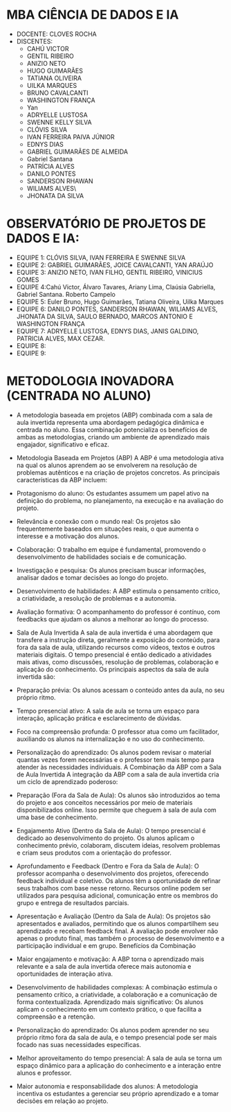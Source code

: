# MBA CIÊNCIA DE DADOS E IA
- DOCENTE: CLOVES ROCHA
- DISCENTES: 
  - CAHÚ VICTOR
  - GENTIL RIBEIRO
  - ANIZIO NETO
  - HUGO GUIMARÃES
  - TATIANA OLIVEIRA
  - UILKA MARQUES
  - BRUNO CAVALCANTI
  - WASHINGTON FRANÇA
  - Yan
  - ADRYELLE LUSTOSA
  - SWENNE KELLY SILVA
  - CLÓVIS SILVA
  - IVAN FERREIRA PAIVA JÚNIOR
  - EDNYS DIAS
  - GABRIEL GUIMARÃES DE ALMEIDA
  - Gabriel Santana
  -  PATRÍCIA ALVES
  - DANILO PONTES
  - SANDERSON RHAWAN
  - WILIAMS ALVES\
  - JHONATA DA SILVA

# OBSERVATÓRIO DE PROJETOS DE DADOS E IA: 
- EQUIPE 1: CLÓVIS SILVA, IVAN FERREIRA E SWENNE SILVA
- EQUIPE 2: GABRIEL GUIMARÃES, JOICE CAVALCANTI, YAN ARAÚJO
- EQUIPE 3: ANIZIO NETO, IVAN FILHO, GENTIL RIBEIRO, VINICIUS GOMES
- EQUIPE 4:Cahú Victor, Álvaro Tavares, Ariany Lima, Claúsia Gabriella, Gabriel Santana. Roberto Campelo
- EQUIPE 5: Euler Bruno, Hugo Guimarães, Tatiana Oliveira, Uilka Marques
- EQUIPE 6: DANILO PONTES, SANDERSON RHAWAN, WILIAMS ALVES, JHONATA DA SILVA, SAULO BERNADO, MARCOS ANTONIO E WASHINGTON FRANÇA
- EQUIPE 7: ADRYELLE LUSTOSA, EDNYS DIAS, JANIS GALDINO, PATRICIA ALVES, MAX CEZAR.
- EQUIPE 8:
- EQUIPE 9: 

# METODOLOGIA INOVADORA (CENTRADA NO ALUNO)
- A metodologia baseada em projetos (ABP) combinada com a sala de aula invertida representa uma abordagem pedagógica dinâmica e centrada no aluno. Essa combinação potencializa os benefícios de ambas as metodologias, criando um ambiente de aprendizado mais engajador, significativo e eficaz.

- Metodologia Baseada em Projetos (ABP)
A ABP é uma metodologia ativa na qual os alunos aprendem ao se envolverem na resolução de problemas autênticos e na criação de projetos concretos. As principais características da ABP incluem:

- Protagonismo do aluno: Os estudantes assumem um papel ativo na definição do problema, no planejamento, na execução e na avaliação do projeto.
- Relevância e conexão com o mundo real: Os projetos são frequentemente baseados em situações reais, o que aumenta o interesse e a motivação dos alunos.
- Colaboração: O trabalho em equipe é fundamental, promovendo o desenvolvimento de habilidades sociais e de comunicação.
- Investigação e pesquisa: Os alunos precisam buscar informações, analisar dados e tomar decisões ao longo do projeto.
- Desenvolvimento de habilidades: A ABP estimula o pensamento crítico, a criatividade, a resolução de problemas e a autonomia.
- Avaliação formativa: O acompanhamento do professor é contínuo, com feedbacks que ajudam os alunos a melhorar ao longo do processo.
- Sala de Aula Invertida
A sala de aula invertida é uma abordagem que transfere a instrução direta, geralmente a exposição do conteúdo, para fora da sala de aula, utilizando recursos como vídeos, textos e outros materiais digitais. O tempo presencial é então dedicado a atividades mais ativas, como discussões, resolução de problemas, colaboração e aplicação do conhecimento. Os principais aspectos da sala de aula invertida são:

- Preparação prévia: Os alunos acessam o conteúdo antes da aula, no seu próprio ritmo.
- Tempo presencial ativo: A sala de aula se torna um espaço para interação, aplicação prática e esclarecimento de dúvidas.
- Foco na compreensão profunda: O professor atua como um facilitador, auxiliando os alunos na internalização e no uso do conhecimento.
- Personalização do aprendizado: Os alunos podem revisar o material quantas vezes forem necessárias e o professor tem mais tempo para atender às necessidades individuais.
A Combinação da ABP com a Sala de Aula Invertida
A integração da ABP com a sala de aula invertida cria um ciclo de aprendizado poderoso:

- Preparação (Fora da Sala de Aula): Os alunos são introduzidos ao tema do projeto e aos conceitos necessários por meio de materiais disponibilizados online. Isso permite que cheguem à sala de aula com uma base de conhecimento.
- Engajamento Ativo (Dentro da Sala de Aula): O tempo presencial é dedicado ao desenvolvimento do projeto. Os alunos aplicam o conhecimento prévio, colaboram, discutem ideias, resolvem problemas e criam seus produtos com a orientação do professor.
- Aprofundamento e Feedback (Dentro e Fora da Sala de Aula): O professor acompanha o desenvolvimento dos projetos, oferecendo feedback individual e coletivo. Os alunos têm a oportunidade de refinar seus trabalhos com base nesse retorno. Recursos online podem ser utilizados para pesquisa adicional, comunicação entre os membros do grupo e entrega de resultados parciais.
- Apresentação e Avaliação (Dentro da Sala de Aula): Os projetos são apresentados e avaliados, permitindo que os alunos compartilhem seu aprendizado e recebam feedback final. A avaliação pode envolver não apenas o produto final, mas também o processo de desenvolvimento e a participação individual e em grupo.
Benefícios da Combinação
- Maior engajamento e motivação: A ABP torna o aprendizado mais relevante e a sala de aula invertida oferece mais autonomia e oportunidades de interação ativa.
- Desenvolvimento de habilidades complexas: A combinação estimula o pensamento crítico, a criatividade, a colaboração e a comunicação de forma contextualizada.
Aprendizado mais significativo: Os alunos aplicam o conhecimento em um contexto prático, o que facilita a compreensão e a retenção.
- Personalização do aprendizado: Os alunos podem aprender no seu próprio ritmo fora da sala de aula, e o tempo presencial pode ser mais focado nas suas necessidades específicas.
- Melhor aproveitamento do tempo presencial: A sala de aula se torna um espaço dinâmico para a aplicação do conhecimento e a interação entre alunos e professor.
- Maior autonomia e responsabilidade dos alunos: A metodologia incentiva os estudantes a gerenciar seu próprio aprendizado e a tomar decisões em relação ao projeto.
